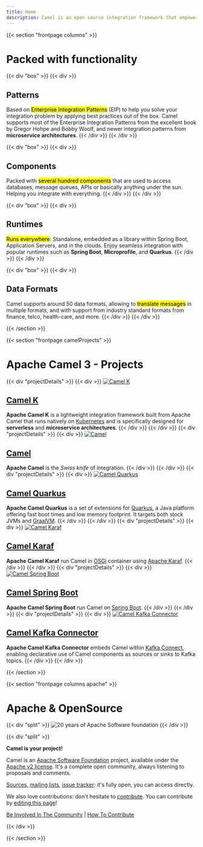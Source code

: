 ```yaml
---
title: Home
description: Camel is an open source integration framework that empowers you to quickly and easily integrate various systems consuming or producing data.
---
```


{{< section "frontpage columns" >}}

# Packed with functionality

{{< div "box" >}}
{{< div >}}
## Patterns

Based on <mark>Enterprise Integration Patterns</mark> (EIP) to help you solve your integration problem by applying best practices out of the box. Camel supports most of the Enterprise Integration Patterns from the excellent book by Gregor Hohpe and Bobby Woolf, and newer integration patterns from **microservice architectures**.
{{< /div >}}
{{< /div >}}

{{< div "box" >}}
{{< div >}}
## Components

Packed with <mark>several hundred components</mark> that are used to access databases, message queues, APIs or basically anything under the sun. Helping you integrate with everything.
{{< /div >}}
{{< /div >}}

{{< div "box" >}}
{{< div >}}
## Runtimes

<mark>Runs everywhere</mark>: Standalone, embedded as a library within Spring Boot, Application Servers, and in the clouds. Enjoy seamless integration with popular runtimes such as **Spring Boot**, **Microprofile**, and **Quarkus**.
{{< /div >}}
{{< /div >}}

{{< div "box" >}}
{{< div >}}
## Data Formats

Camel supports around 50 data formats, allowing to <mark>translate messages</mark> in multiple formats, and with support from industry standard formats from finance, telco, health-care, and more.
{{< /div >}}
{{< /div >}}

{{< /section >}}

{{< section "frontpage camelProjects" >}}
# Apache Camel 3 - Projects
{{< div "projectDetails" >}}
{{< div >}}
<a class="" href="./camel-k/latest/">
![Camel K](/img/projects/camel-k.svg)
## Camel K
</a>

**Apache Camel K** is a lightweight integration framework built from Apache Camel that runs natively on [Kubernetes](https://kubernetes.io/) and is specifically designed for **serverless** and **microservice architectures**.
{{< /div >}}
{{< /div >}}
{{< div "projectDetails" >}}
{{< div >}}
<a class="" href="./manual/latest/">
![Camel](/img/projects/camel.svg)
## Camel
</a>

**Apache Camel** is the *Swiss knife* of integration.
{{< /div >}}
{{< /div >}}
{{< div "projectDetails" >}}
{{< div >}}
<a class="" href="./camel-quarkus/latest/">
![Camel Quarkus](/img/projects/camel-quakas.svg)
## Camel Quarkus
</a>

**Apache Camel Quarkus** is a set of extensions for [Quarkus](https://quarkus.io), a Java platform offering fast boot times and low memory footprint. It targets both stock JVMs and [GraalVM](https://www.graalvm.org/). 
{{< /div >}}
{{< /div >}}
{{< div "projectDetails" >}}
{{< div >}}
<a class="" href="./manual/latest/">
![Camel Karaf](/img/projects/camel-karaf.svg)
## Camel Karaf
</a>

**Apache Camel Karaf** run Camel in [OSGi](https://www.osgi.org/) container using [Apache Karaf](https://karaf.apache.org/).
{{< /div >}}
{{< /div >}}
{{< div "projectDetails" >}}
{{< div >}}
<a class="" href="./camel-spring-boot/latest/">
![Camel Spring Boot](/img/projects/camel-spring.svg)
## Camel Spring Boot
</a>

**Apache Camel Spring Boot** run Camel on [Spring Boot](https://spring.io/projects/spring-boot).
{{< /div >}}
{{< /div >}}
{{< div "projectDetails" >}}
{{< div >}}
<a class="" href="./camel-kafka-connector/latest/">
![Camel Kafka Connector](/img/projects/camel-connector.svg)
## Camel Kafka Connector
</a>

**Apache Camel Kafka Connector** embeds Camel within [Kafka Connect](https://kafka.apache.org/documentation/#connect), enabling declarative use of Camel components as sources or sinks to Kafka topics.
{{< /div >}}
{{< /div >}}

{{< /section >}}

{{< section "frontpage columns apache" >}}

# Apache &amp; OpenSource

{{< div "split" >}}
![20 years of Apache Software foundation](/img/apache-20.png)
{{< /div >}}

{{< div "split" >}}

**Camel is your project!**

Camel is an [Apache Software Foundation](https://www.apache.org) project, available under the [Apache v2 license](https://apache.org/licenses/LICENSE-2.0). It's a complete open community, always listening to proposals and comments.

[Sources](./community/sources/), [mailing lists](./community/mailing-list/), [issue tracker](./community/support/): it's fully open, you can access directly.

We also love contributions: don't hesitate to [contribute](./manual/latest/contributing.html). You can contribute by <a href="https://github.com/apache/camel-website/edit/master/content">editing this page</a>!

[Be Involved In The Community](./manual/latest/contributing.html) | [How To Contribute](./manual/latest/contributing.html)

{{< /div >}}

{{< /section >}}
